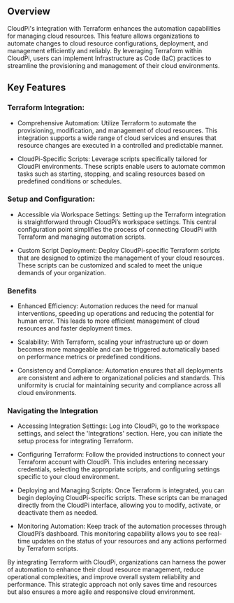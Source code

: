 ## Overview
CloudPi's integration with Terraform enhances the automation capabilities for managing 
cloud resources. This feature allows organizations to automate changes to cloud resource 
configurations, deployment, and management efficiently and reliably. By leveraging 
Terraform within CloudPi, users can implement Infrastructure as Code (IaC) practices to 
streamline the provisioning and management of their cloud environments.

## Key Features
### Terraform Integration:

- Comprehensive Automation: Utilize Terraform to automate the provisioning, modification, 
and management of cloud resources. This integration supports a wide range of cloud services 
and ensures that resource changes are executed in a controlled and predictable manner.

- CloudPi-Specific Scripts: Leverage scripts specifically tailored for CloudPi environments. 
These scripts enable users to automate common tasks such as starting, stopping, and scaling 
resources based on predefined conditions or schedules.

### Setup and Configuration:
- Accessible via Workspace Settings: Setting up the Terraform integration is straightforward 
through CloudPi’s workspace settings. This central configuration point simplifies the process 
of connecting CloudPi with Terraform and managing automation scripts.

- Custom Script Deployment: Deploy CloudPi-specific Terraform scripts that are designed to 
optimize the management of your cloud resources. These scripts can be customized and 
scaled to meet the unique demands of your organization.

### Benefits

- Enhanced Efficiency: Automation reduces the need for manual interventions, speeding up 
operations and reducing the potential for human error. This leads to more efficient 
management of cloud resources and faster deployment times.

- Scalability: With Terraform, scaling your infrastructure up or down becomes more 
manageable and can be triggered automatically based on performance metrics or predefined 
conditions.

- Consistency and Compliance: Automation ensures that all deployments are consistent and 
adhere to organizational policies and standards. This uniformity is crucial for maintaining 
security and compliance across all cloud environments.

### Navigating the Integration
- Accessing Integration Settings: Log into CloudPi, go to the workspace settings, and select 
the 'Integrations' section. Here, you can initiate the setup process for integrating Terraform.

- Configuring Terraform: Follow the provided instructions to connect your Terraform account 
with CloudPi. This includes entering necessary credentials, selecting the appropriate scripts, 
and configuring settings specific to your cloud environment.

- Deploying and Managing Scripts: Once Terraform is integrated, you can begin deploying 
CloudPi-specific scripts. These scripts can be managed directly from the CloudPi interface, 
allowing you to modify, activate, or deactivate them as needed.

- Monitoring Automation: Keep track of the automation processes through CloudPi’s 
dashboard. This monitoring capability allows you to see real-time updates on the status of 
your resources and any actions performed by Terraform scripts.

By integrating Terraform with CloudPi, organizations can harness the power of automation 
to enhance their cloud resource management, reduce operational complexities, and 
improve overall system reliability and performance. This strategic approach not only saves 
time and resources but also ensures a more agile and responsive cloud environment.
